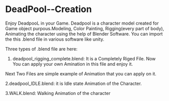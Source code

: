 # DeadPool--Creation

Enjoy DeadpooL in your Game. Deadpool is a character model created for Game object purpous.Modeling, Color Painting, Rigging(every part of body), Animating the character using the help of Blender Software. You can import the this .blend file in various software like unity.

Three types of .blend file are here:
1. deadpool_rigging_complete.blend:
      It is a Completely Riged File. Now You can apply your own Amination in this file and enjoy it.
      
Next Two Files are simple example of Animation that you can apply on it.

2.deadpool_IDLE.blend:   it is Idle state Animation of the Character.

3.WALK.blend:   Walking Animation of the character
